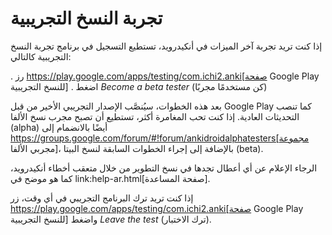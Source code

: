# تجربة النسخ التجريبية
إذا كنت تريد تجربة آخر الميزات في أنكيدرويد، تستطيع التسجيل في برنامج تجربة النسخ التجريبية كالتالي:

 . رز  https://play.google.com/apps/testing/com.ichi2.anki[صفحة Google Play للنسخ التجريبية]
 . اضغط *Become a beta tester* (كن مستخدمًا مجربًا)

بعد هذه الخطوات، سيُنصَّب الإصدار التجريبي الأخير من قبل Google Play كما تنصب التحديثات العادية.
إذا كنت تحب المغامرة أكثر، تستطيع أن تصبح مجرب نسخ الألفا (alpha) أيضًا بالانضمام إلى
https://groups.google.com/forum/#!forum/ankidroidalphatesters[مجموعة مجربي الألفا]، بالإضافة إلى إجراء الخطوات السابقة لنسخ البيتا (beta).

الرجاء الإعلام عن أي أعطال تجدها في نسخ التطوير من خلال متعقب أخطاء أنكيدرويد، كما هو موضح في
link:help-ar.html[صفحة المساعدة].

إذا كنت تريد ترك البرنامج التجريبي في أي وقت، زر https://play.google.com/apps/testing/com.ichi2.anki[صفحة Google Play للنسخ التجريبية] واضغط *Leave the test* (ترك الاختبار).

